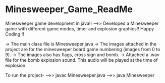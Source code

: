 # Minesweeper_Game_ReadMe

Minesweeper game development in java!!
-->> Developed a Minesweeper game with different game modes, timer and explosion graphics!! Happy Coding !!

-> The main class file is Minesweeper.java
-> The images attached in the project are for the minesweeper board game numbering (images from 0 to 9).
-> The images also has flags, cross sign and bomb.
-> Attached a .wav file for the bomb explosion sound. This audio will be played at the time of explosion.

To run the project-
-->>  javac Minesweeper.java
-->>  java Minesweeper
